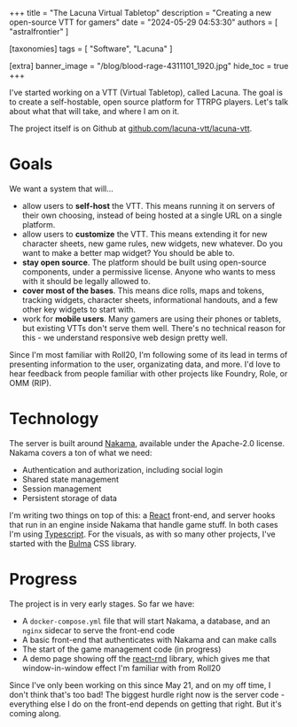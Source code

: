 +++
title = "The Lacuna Virtual Tabletop"
description = "Creating a new open-source VTT for gamers"
date = "2024-05-29 04:53:30"
authors = [ "astralfrontier" ]

[taxonomies]
tags = [ "Software", "Lacuna" ]

[extra]
banner_image = "/blog/blood-rage-4311101_1920.jpg"
hide_toc = true
+++

I've started working on a VTT (Virtual Tabletop), called Lacuna.
The goal is to create a self-hostable, open source platform for TTRPG players.
Let's talk about what that will take, and where I am on it.

<!-- more -->

The project itself is on Github at [github.com/lacuna-vtt/lacuna-vtt](https://github.com/lacuna-vtt/lacuna-vtt).

# Goals

We want a system that will...

- allow users to **self-host** the VTT. This means running it on servers of their own choosing, instead of being hosted at a single URL on a single platform.
- allow users to **customize** the VTT. This means extending it for new character sheets, new game rules, new widgets, new whatever. Do you want to make a better map widget? You should be able to.
- **stay open source**. The platform should be built using open-source components, under a permissive license. Anyone who wants to mess with it should be legally allowed to.
- **cover most of the bases**. This means dice rolls, maps and tokens, tracking widgets, character sheets, informational handouts, and a few other key widgets to start with.
- work for **mobile users**. Many gamers are using their phones or tablets, but existing VTTs don't serve them well. There's no technical reason for this - we understand responsive web design pretty well.

Since I'm most familiar with Roll20, I'm following some of its lead in terms of presenting information to the user, organizating data, and more.
I'd love to hear feedback from people familiar with other projects like Foundry, Role, or OMM (RIP).

# Technology

The server is built around [Nakama](https://heroiclabs.com/nakama/), available under the Apache-2.0 license. Nakama covers a ton of what we need:

- Authentication and authorization, including social login
- Shared state management
- Session management
- Persistent storage of data

I'm writing two things on top of this: a [React](https://react.dev/) front-end, and server hooks that run in an engine inside Nakama that handle game stuff.
In both cases I'm using [Typescript](https://www.typescriptlang.org/).
For the visuals, as with so many other projects, I've started with the [Bulma](https://bulma.io/) CSS library.

# Progress

The project is in very early stages. So far we have:

- A `docker-compose.yml` file that will start Nakama, a database, and an `nginx` sidecar to serve the front-end code
- A basic front-end that authenticates with Nakama and can make calls
- The start of the game management code (in progress)
- A demo page showing off the [react-rnd](https://github.com/bokuweb/react-rnd) library, which gives me that window-in-window effect I'm familiar with from Roll20

Since I've only been working on this since May 21, and on my off time, I don't think that's too bad!
The biggest hurdle right now is the server code - everything else I do on the front-end depends on getting that right.
But it's coming along.